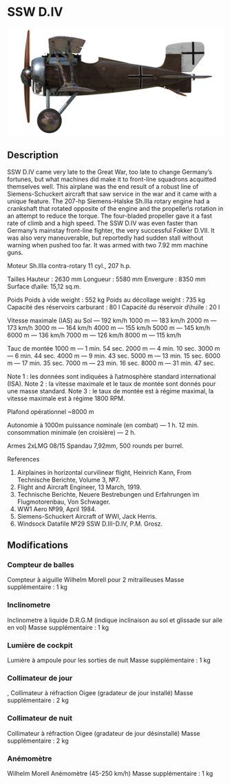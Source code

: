 # SSW D.IV

![schuckertdiv](../images/schuckertdiv.png)

## Description

SSW D.IV came very late to the Great War, too late to change Germany’s fortunes, but what machines did make it to front-line squadrons acquitted themselves well. This airplane was the end result of a robust line of Siemens-Schuckert aircraft that saw service in the war and it came with a unique feature. The 207-hp Siemens-Halske Sh.IIIa rotary engine had a crankshaft that rotated opposite of the engine and the propeller\s rotation in an attempt to reduce the torque. The four-bladed propeller gave it a fast rate of climb and a high speed. The SSW D.IV was even faster than Germany’s mainstay front-line fighter, the very successful Fokker D.VII. It was also very maneuverable, but reportedly had sudden stall without warning when pushed too far. It was armed with two 7.92 mm machine guns.


Moteur
Sh.IIIa contra-rotary 11 cyl., 207 h.p.

Tailles
Hauteur : 2630 mm
Longueur : 5580 mm
Envergure : 8350 mm
Surface d\aile: 15,12 sq.m.

Poids
Poids à vide weight : 552 kg
Poids au décollage weight : 735 kg 
Capacité des réservoirs carburant : 80 l
Capacité du réservoir d\huile : 20 l

Vitesse maximale (IAS)
au Sol — 192 km/h
1000 m — 183 km/h
2000 m — 173 km/h
3000 m — 164 km/h
4000 m — 155 km/h
5000 m — 145 km/h
6000 m — 136 km/h
7000 m — 126 km/h
8000 m — 115 km/h

Tauc de montée
1000 m — 1 min. 54 sec.
2000 m — 4 min. 10 sec.
3000 m — 6 min. 44 sec.
4000 m — 9 min. 43 sec.
5000 m — 13 min. 15 sec.
6000 m — 17 min. 35 sec.
7000 m — 23 min. 16 sec.
8000 m — 31 min. 47 sec.

Note 1 : les données sont indiquées à l\atmosphère standard international (ISA).
Note 2 : la vitesse maximale et le taux de montée sont donnés pour une masse standard.
Note 3 : le taux de montée est à régime maximal, la vitesse maximale est à régime 1800 RPM.

Plafond opérationnel ~8000 m

Autonomie à 1000m
puissance nominale (en combat) — 1 h. 12 min.
consommation minimale (en croisière) — 2 h.

Armes
2хLMG 08/15 Spandau 7,92mm, 500 rounds per burrel.

References
1) Airplaines in horizontal curvilinear flight, Heinrich Kann, From Technische Berichte, Volume 3, №7.
2) Flight and Aircraft Engineer, 13 March, 1919.
3) Technische Berichte, Neuere Bestrebungen und Erfahrungen im Flugmotorenbau, Von Schwager.
4) WW1 Aero №99, April 1984.
5) Siemens-Schuckert Aircraft of WWI, Jack Herris.
6) Windsock Datafile №29 SSW D.III-D.IV, P.M. Grosz.

## Modifications

### Compteur de balles

Compteur à aiguille Wilhelm Morell pour 2 mitrailleuses
Masse supplémentaire : 1 kg

### Inclinometre

Inclinometre à liquide D.R.G.M (indique inclinaison au sol et glissade sur aile en vol)
Masse supplémentaire : 1 kg

### Lumière de cockpit

Lumière à ampoule pour les sorties de nuit
Masse supplémentaire : 1 kg

### Collimateur de jour

, Collimateur à réfraction Oigee (gradateur de jour installé)
Masse supplémentaire : 2 kg

### Collimateur de nuit

Collimateur à réfraction Oigee (gradateur de jour désinstallé)
Masse supplémentaire : 2 kg

### Anémomètre

Wilhelm Morell Anémomètre (45-250 km/h)
Masse supplémentaire : 1 kg

